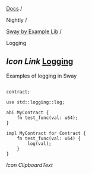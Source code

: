 [Docs](https://docs.fuel.network/) /

Nightly  /

[Sway by Example Lib](https://docs.fuel.network/docs/nightly/sway-by-example-lib/) /

Logging

## _Icon Link_ [Logging](https://docs.fuel.network/docs/nightly/sway-by-example-lib/logging/\#logging)

Examples of logging in Sway

```fuel_Box fuel_Box-idXKMmm-css

contract;

use std::logging::log;

abi MyContract {
    fn test_func(val: u64);
}

impl MyContract for Contract {
    fn test_func(val: u64) {
        log(val);
    }
}

```

_Icon ClipboardText_
